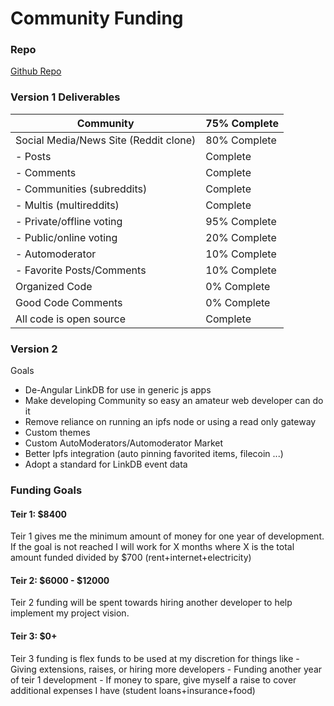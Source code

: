 # Community Funding #

### Repo ###
[Github Repo](https://github.com/ChicoBitcoinJoe/Community-Material-Design)
 
### Version 1 Deliverables ###

Community | 75% Complete
------------- | -------------
Social Media/News Site (Reddit clone)  | 80% Complete
- Posts | Complete
- Comments | Complete
- Communities (subreddits) | Complete
- Multis (multireddits) | Complete
- Private/offline voting | 95% Complete
- Public/online voting | 20% Complete
- Automoderator | 10% Complete
- Favorite Posts/Comments | 10% Complete
Organized Code | 0% Complete
Good Code Comments | 0% Complete
All code is open source | Complete

### Version 2 ###
Goals

- De-Angular LinkDB for use in generic js apps
- Make developing Community so easy an amateur web developer can do it
- Remove reliance on running an ipfs node or using a read only gateway
- Custom themes
- Custom AutoModerators/Automoderator Market
- Better Ipfs integration (auto pinning favorited items, filecoin ...)
- Adopt a standard for LinkDB event data
    
### Funding Goals ###

#### Teir 1: $8400 ####
Teir 1 gives me the minimum amount of money for one year of development. If the goal is not reached I will work for X months where X is the total amount funded divided by $700 (rent+internet+electricity)
    
#### Teir 2: $6000 - $12000 ####
Teir 2 funding will be spent towards hiring another developer to help implement my project vision.      
      
#### Teir 3: $0+ ####
Teir 3 funding is flex funds to be used at my discretion for things like
    - Giving extensions, raises, or hiring more developers
    - Funding another year of teir 1 development
    - If money to spare, give myself a raise to cover additional expenses I have (student loans+insurance+food)